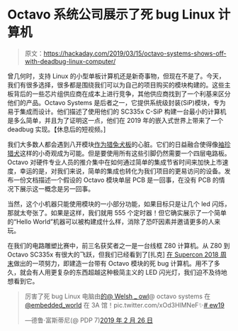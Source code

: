 # Octavo 系统公司展示了死 bug Linux 计算机

> 原文：<https://hackaday.com/2019/03/15/octavo-systems-shows-off-with-deadbug-linux-computer/>

曾几何时，支持 Linux 的小型单板计算机还是新奇事物，但现在不是了。今天，我们有很多选择，很多都是围绕我们可以为自己的项目购买的模块构建的。这些主板背后的一些芯片组供应商在成本上进行竞争，其他供应商找到了一个利基来区分他们的产品。Octavo Systems 是后者之一，它提供系统级封装(SiP)模块，专为易于集成而设计。他们描述了使用他们的 SC335x C-SiP 构建一台最小的计算机是多么简单，并且为了证明这一点，他们在 2019 年的嵌入式世界上带来了一个 deadbug 实现。【休息后的短视频。]

我们大多数人都会遇到八开模块[作为猎兔犬板](https://hackaday.com/2016/05/10/new-part-day-a-beaglebone-on-a-chip/)的心脏。它们的日益融合使得像[袖珍猎犬](https://hackaday.com/2017/09/23/the-tiny-25-pocketbone/)这样的小奇观成为可能。但是要使用所有这些引脚仍然需要一个四层电路板。Octavo 对硬件专业人员的推介集中在如何通过简单的集成节省时间来加快上市速度，幸运的是，对我们来说，简单的集成也转化为我们项目的更易访问的设备。发布一份文档描述一个假设的 Octavo 模块单层 PCB 是一回事，在没有 PCB 的情况下展示这一概念是另一回事。

当然，这个小机器只能使用模块的一小部分功能，如果目标只是让几个 led 闪烁，那就太夸张了。如果是这样，我们就用 555 个定时器！但它确实展示了一个简单的“Hello World”机器可以被构建成什么样，消除了恐吓因素并邀请更多的人来玩。

在我们的电路雕塑比赛中，前三名获奖者之一是一台线框 Z80 计算机。从 Z80 到 Octavo SC335x 有很大的飞跃，但我们已经看到了[扎克] [在 Supercon 2018 周末](https://youtu.be/WCLlz_taeQk?t=773)做出的一项努力，即建造一台带有 Octavo 模块的死 bug 计算机。用不了多久，就会有人用更复杂的东西超越这种极简主义的 LED 闪光灯，我们迫不及待地想看到它。

> 厉害了死 bug Linux 电脑由[的](https://twitter.com/octavosystems?ref_src=twsrc%5Etfw)[@ Welsh _ owl](https://twitter.com/welsh_owl?ref_src=twsrc%5Etfw)@ octavo systems 在 [@embedded_world](https://twitter.com/embedded_world?ref_src=twsrc%5Etfw) 在 3A 馆！pic.twitter.com/xOd3HlMNeF✨[# ew19](https://twitter.com/hashtag/ew19?src=hash&ref_src=twsrc%5Etfw)
> 
> —德鲁·富斯蒂尼(@ PDP 7)[2019 年 2 月 26 日](https://twitter.com/pdp7/status/1100349116515827712?ref_src=twsrc%5Etfw)